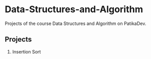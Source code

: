 # Data-Structures-and-Algorithm
Projects of the course Data Structures and Algorithm on PatikaDev. 

## Projects
1) Insertion Sort

